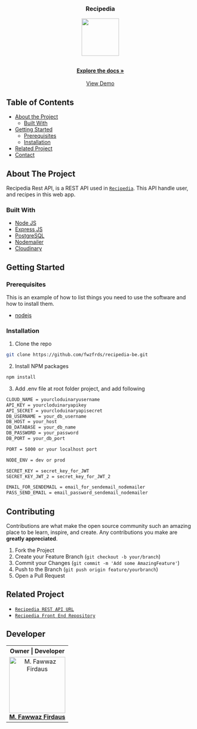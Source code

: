 <br />
<p align="center">

  <h3 align="center">Recipedia</h3>
  <p align="center">
    <image align="center" width="100" src='./logo/logo.png' />
  </p>

  <p align="center">
    <br />
    <a href="https://github.com/fwzfrds/recipedia-be"><strong>Explore the docs »</strong></a>
    <br />
    <br />
    <a href="https://recipedia-fwzfrds.vercel.app/">View Demo</a>
  </p>
</p>



<!-- TABLE OF CONTENTS -->
## Table of Contents

* [About the Project](#about-the-project)
  * [Built With](#built-with)
* [Getting Started](#getting-started)
  * [Prerequisites](#prerequisites)
  * [Installation](#installation)
* [Related Project](#related-project-backend)
* [Contact](#contact)



<!-- ABOUT THE PROJECT -->
## About The Project


Recipedia Rest API, is a REST API used in [`Recipedia`](https://recipedia-fwzfrds.vercel.app/). This API handle user, and recipes in this web app. 

### Built With

* [Node JS](https://nodejs.org/en/docs/)
* [Express JS](https://expressjs.com/)
* [PostgreSQL](https://www.postgresql.org/)
* [Nodemailer](https://nodemailer.com/)
* [Cloudinary](https://cloudinary.com/)


<!-- GETTING STARTED -->
## Getting Started

### Prerequisites

This is an example of how to list things you need to use the software and how to install them.

* [nodejs](https://nodejs.org/en/download/)

### Installation

1. Clone the repo
```sh
git clone https://github.com/fwzfrds/recipedia-be.git
```
2. Install NPM packages
```sh
npm install
```
3. Add .env file at root folder project, and add following
```sh
CLOUD_NAME = yourcloduinaryusername
API_KEY = yourcloduinaryapikey
API_SECRET = yourcloduinaryapisecret
DB_USERNAME = your_db_username
DB_HOST = your_host
DB_DATABASE = your_db_name
DB_PASSWORD = your_password
DB_PORT = your_db_port

PORT = 5000 or your localhost port

NODE_ENV = dev or prod

SECRET_KEY = secret_key_for_JWT
SECRET_KEY_JWT_2 = secret_key_for_JWT_2

EMAIL_FOR_SENDEMAIL = email_for_sendemail_nodemailer
PASS_SEND_EMAIL = email_password_sendemail_nodemailer

```

<!-- CONTRIBUTING -->
## Contributing

Contributions are what make the open source community such an amazing place to be learn, inspire, and create. Any contributions you make are **greatly appreciated**.

1. Fork the Project
2. Create your Feature Branch (`git checkout -b your/branch`)
3. Commit your Changes (`git commit -m 'Add some AmazingFeature'`)
4. Push to the Branch (`git push origin feature/yourbranch`)
5. Open a Pull Request



## Related Project
* [`Recipedia REST API URL`](https://recipedia-api.herokuapp.com)
* [`Recipedia Front End Repository`](https://github.com/fwzfrds/recipedia-fe)

## Developer

<center>
  <table>
    <tr>
      <th>Owner | Developer</th>
    </tr>
    <tr>
      <td align="center">
        <a href="https://github.com/fwzfrds">
          <img width="150" src="https://avatars.githubusercontent.com/u/85775604?v=4" alt="M. Fawwaz Firdaus"><br/>
          <b>M. Fawwaz Firdaus</b>
        </a>
      </td>
    </tr>
  </table>
</center>
